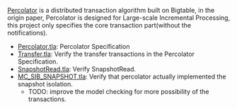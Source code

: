 [Percolator](https://www.usenix.org/legacy/event/osdi10/tech/full_papers/Peng.pdf)
is a distributed transaction algorithm built on Bigtable,
in the origin paper,
Percolator is designed for Large-scale Incremental Processing,
this project only specifies the core transaction part(without the notifications).

- [Percolator.tla](./Percolator.tla): Percolator Specification
- [Transfer.tla](./Transfer.tla): Verify the transfer transactions in the Percolator Specification.
- [SnapshotRead.tla](./SnapshotRead.tla): Verify SnapshotRead.
- [MC_SIB_SNAPSHOT.tla](./MC_SIB_SNAPSHOT.tla): Verify that percolator actually implemented the snapshot isolation.
    - TODO: improve the model checking for more possibility of the transactions.
